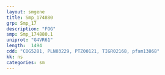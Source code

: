 ```yaml
---
layout: smgene
title: Smp_174880
grp: Smp_17
description: "FOG"
smp: Smp_174880.1
uniprot: "G4VR61"
length:  1494
cdd: "COG5281, PLN03229, PTZ00121, TIGR02168, pfam13868"
kk: ns
categories: sm
---
```

